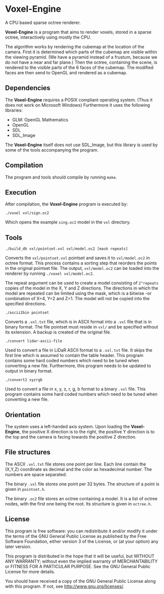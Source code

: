 Voxel-Engine
============
A CPU based sparse octree renderer.

**Voxel-Engine** is a program that aims to render voxels, stored in a sparse octree, 
interactively using mostly the CPU.

The algorithm works by rendering the cubemap at the location of the camera. 
First it is determined which parts of the cubemap are visible within the viewing pyramid. 
(We have a pyramid instead of a frustum, because we do not have a near and far plane.) 
Then the octree, containing the scene, is rendered to the visible parts of the 6 faces of the cubemap.
The modified faces are then send to OpenGL and rendered as a cubemap.

Dependencies
------------
The **Voxel-Engine** requires a POSIX compliant operating system. (Thus it does not work on Microsoft Windows)
Furthermore it uses the following libraries:

 - GLM: OpenGL Mathematics
 - OpenGL
 - SDL
 - SDL_Image
 
The **Voxel-Engine** itself does not use SDL_Image, but this library is used by some of the
tools accompanying the program.

Compilation
-----------
The program and tools should compile by running `make`.

Execution
---------
After compilation, the **Voxel-Engine** program is executed by:

    ./voxel vxl/sign.oc2

Which opens the example `sing.oc2` model in the `vxl` directory.

Tools
-----

    ./build_db vxl/pointset.vxl vxl/model.oc2 [mask repeats]

Converts the `vxl/pointset.vxl` pointset and saves it to `vxl/model.oc2` in octree format. 
This process contains a sorting step that reorders the points in the original pointset file.
The output, `vxl/model.oc2` can be loaded into the renderer by running `./voxel vxl/model.oc2`. 

The repeat argument can be used to create a model consisting of `2^repeats` copies of the model in the X, Y and Z directions.
The directions in which the model are repeated can be limited using the mask, which is a bitwise -or combination of X=4, Y=2 and Z=1. 
The model will not be copied into the specified directions. 

    ./ascii2bin pointset
    
Converts a `.vxl.txt` file, which is in ASCII format into a `.vxl` file that is in binary format.
The file pointset must reside in `vxl/` and be specified without its extension.
A backup is created of the original file.

    ./convert lidar-ascii-file
    
Used to convert a file in LiDaR ASCII format to a `.vxl.txt` file. 
It skips the first line which is assumed to contain the table header.
This program contains some hard coded numbers which need to be tuned when converting a new file.
Furthermore, this program needs to be updated to output in binary format.

    ./convert2 xyzrgb
    
Used to convert a file in x, y, z, r, g, b format to a binary `.vxl` file.
This program contains some hard coded numbers which need to be tuned when converting a new file.

Orientation
-----------
The system uses a left-handed axis system. Upon loading the **Voxel-Engine**, 
the positive X direction is to the right,
the positive Y direction is to the top and
the camera is facing towards the positive Z direction.

File structures
---------------
The ASCII `.vxl.txt` file stores one point per line. 
Each line contain the (X,Y,Z) coordinate as decimal and the color as hexadecimal number. 
The numbers are space separated.

The binary `.vxl` file stores one point per 32 bytes. 
The structure of a point is given in `pointset.h`.

The binary `.oc2` file stores an octree containing a model. 
It is a list of octree nodes, with the first one being the root.
Its structure is given in `octree.h`.

License
-------
This program is free software: you can redistribute it and/or modify
it under the terms of the GNU General Public License as published by
the Free Software Foundation, either version 3 of the License, or
(at your option) any later version.

This program is distributed in the hope that it will be useful,
but WITHOUT ANY WARRANTY; without even the implied warranty of
MERCHANTABILITY or FITNESS FOR A PARTICULAR PURPOSE.  See the
GNU General Public License for more details.

You should have received a copy of the GNU General Public License
along with this program.  If not, see <http://www.gnu.org/licenses/>.

